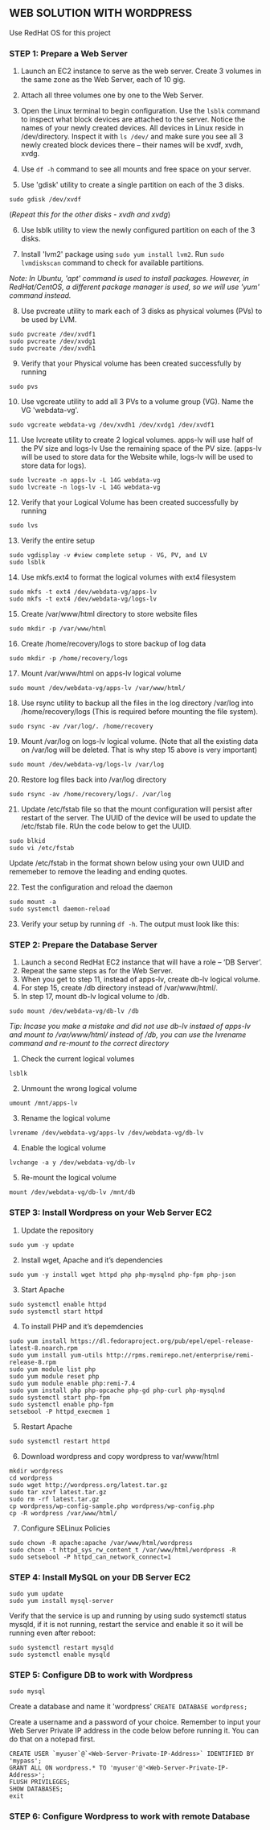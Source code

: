 ## WEB SOLUTION WITH WORDPRESS

Use RedHat OS for this project

### STEP 1: Prepare a Web Server
1. Launch an EC2 instance to serve as the web server. Create 3 volumes in the same zone as the Web Server, each of 10 gig.

2. Attach all three volumes one by one to the Web Server.

3. Open the Linux terminal to begin configuration. Use the ```lsblk``` command to inspect what block devices are attached to the server. Notice the names of your newly created devices. All devices in Linux reside in /dev/directory. Inspect it with ```ls /dev/``` and make sure you see all 3 newly created block devices there – their names will be xvdf, xvdh, xvdg.

4. Use ```df -h``` command to see all mounts and free space on your server.

5. Use 'gdisk' utility to create a single partition on each of the 3 disks.

```sudo gdisk /dev/xvdf```

(*Repeat this for the other disks - xvdh and xvdg*)

6. Use lsblk utility to view the newly configured partition on each of the 3 disks.

7. Install 'lvm2' package using ```sudo yum install lvm2```. Run ```sudo lvmdiskscan``` command to check for available partitions.

*Note: In Ubuntu, 'apt' command is used to install packages. However, in RedHat/CentOS, a different package manager is used, so we will use 'yum' command instead.*

8. Use pvcreate utility to mark each of 3 disks as physical volumes (PVs) to be used by LVM.
```
sudo pvcreate /dev/xvdf1
sudo pvcreate /dev/xvdg1
sudo pvcreate /dev/xvdh1 
```
9. Verify that your Physical volume has been created successfully by running 

```sudo pvs```

10. Use vgcreate utility to add all 3 PVs to a volume group (VG). Name the VG 'webdata-vg'.

```sudo vgcreate webdata-vg /dev/xvdh1 /dev/xvdg1 /dev/xvdf1```

11. Use lvcreate utility to create 2 logical volumes. apps-lv will use half of the PV size and logs-lv Use the remaining space of the PV size. (apps-lv will be used to store data for the Website while, logs-lv will be used to store data for logs).
```
sudo lvcreate -n apps-lv -L 14G webdata-vg
sudo lvcreate -n logs-lv -L 14G webdata-vg
```
12. Verify that your Logical Volume has been created successfully by running 

```sudo lvs```

13. Verify the entire setup
```
sudo vgdisplay -v #view complete setup - VG, PV, and LV
sudo lsblk 
```
14. Use mkfs.ext4 to format the logical volumes with ext4 filesystem
```
sudo mkfs -t ext4 /dev/webdata-vg/apps-lv
sudo mkfs -t ext4 /dev/webdata-vg/logs-lv
```
15. Create /var/www/html directory to store website files

```sudo mkdir -p /var/www/html```

16. Create /home/recovery/logs to store backup of log data

```sudo mkdir -p /home/recovery/logs```

17. Mount /var/www/html on apps-lv logical volume

```sudo mount /dev/webdata-vg/apps-lv /var/www/html/```

18. Use rsync utility to backup all the files in the log directory /var/log into /home/recovery/logs (This is required before mounting the file system).

```sudo rsync -av /var/log/. /home/recovery```

19. Mount /var/log on logs-lv logical volume. (Note that all the existing data on /var/log will be deleted. That is why step 15 above is very important)

```sudo mount /dev/webdata-vg/logs-lv /var/log```

20. Restore log files back into /var/log directory

```sudo rsync -av /home/recovery/logs/. /var/log```

21. Update /etc/fstab file so that the mount configuration will persist after restart of the server.
The UUID of the device will be used to update the /etc/fstab file. RUn the code below to get the UUID.
```
sudo blkid
sudo vi /etc/fstab
```
Update /etc/fstab in the format shown below using your own UUID and rememeber to remove the leading and ending quotes.

22. Test the configuration and reload the daemon

```
sudo mount -a
sudo systemctl daemon-reload
```

23. Verify your setup by running ```df -h```. The output must look like this:

### STEP 2: Prepare the Database Server
1. Launch a second RedHat EC2 instance that will have a role – ‘DB Server’.
2. Repeat the same steps as for the Web Server.
3. When you get to step 11, instead of apps-lv, create db-lv logical volume.
4. For step 15, create /db directory instead of /var/www/html/.
5. In step 17, mount db-lv logical volume to /db.

```sudo mount /dev/webdata-vg/db-lv /db```

*Tip: Incase you make a mistake and did not use db-lv instaed of apps-lv and mount to /var/www/html/ instead of /db, you can
use the lvrename command and re-mount to the correct directory*
1. Check the current logical volumes

```lsblk```

2. Unmount the wrong logical volume

```umount /mnt/apps-lv```

3. Rename the logical volume

```lvrename /dev/webdata-vg/apps-lv /dev/webdata-vg/db-lv```

4. Enable the logical volume

```lvchange -a y /dev/webdata-vg/db-lv```

5. Re-mount the logical volume

```mount /dev/webdata-vg/db-lv /mnt/db```

### STEP 3: Install Wordpress on your Web Server EC2
1. Update the repository

```sudo yum -y update```

2. Install wget, Apache and it’s dependencies

```sudo yum -y install wget httpd php php-mysqlnd php-fpm php-json```

3. Start Apache

```
sudo systemctl enable httpd
sudo systemctl start httpd
```

4. To install PHP and it’s depemdencies

```
sudo yum install https://dl.fedoraproject.org/pub/epel/epel-release-latest-8.noarch.rpm
sudo yum install yum-utils http://rpms.remirepo.net/enterprise/remi-release-8.rpm
sudo yum module list php
sudo yum module reset php
sudo yum module enable php:remi-7.4
sudo yum install php php-opcache php-gd php-curl php-mysqlnd
sudo systemctl start php-fpm
sudo systemctl enable php-fpm
setsebool -P httpd_execmem 1
```

5. Restart Apache

```sudo systemctl restart httpd```

6. Download wordpress and copy wordpress to var/www/html
```
mkdir wordpress
cd wordpress
sudo wget http://wordpress.org/latest.tar.gz
sudo tar xzvf latest.tar.gz
sudo rm -rf latest.tar.gz
cp wordpress/wp-config-sample.php wordpress/wp-config.php
cp -R wordpress /var/www/html/
```

7. Configure SELinux Policies
```
sudo chown -R apache:apache /var/www/html/wordpress
sudo chcon -t httpd_sys_rw_content_t /var/www/html/wordpress -R
sudo setsebool -P httpd_can_network_connect=1
```

### STEP 4: Install MySQL on your DB Server EC2
```
sudo yum update
sudo yum install mysql-server
```

Verify that the service is up and running by using sudo systemctl status mysqld, if it is not running, restart the service and enable it so it will be running even after reboot:

```
sudo systemctl restart mysqld
sudo systemctl enable mysqld
```

### STEP 5: Configure DB to work with Wordpress
```sudo mysql```

Create a database and name it 'wordpress'
```CREATE DATABASE wordpress;```

Create a username and a password of your choice. Remember to input your Web Server Private IP address in the code below before running it. You can do that on a notepad first.

```
CREATE USER `myuser`@`<Web-Server-Private-IP-Address>` IDENTIFIED BY 'mypass';
GRANT ALL ON wordpress.* TO 'myuser'@'<Web-Server-Private-IP-Address>';
FLUSH PRIVILEGES;
SHOW DATABASES;
exit
```

### STEP 6: Configure Wordpress to work with remote Database










